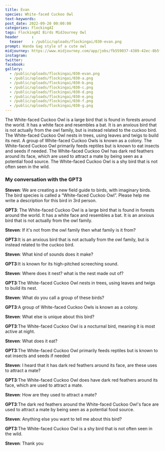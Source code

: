 ```yaml
---
title: Evan
species: White-faced Cuckoo Owl
text-keywords: 
post_date: 2022-09-20 00:00:00
categories: FlockingAI
tags: FlockingAI Birds MidJourney Owl
header      :
  teaser    : /public/uploads/flockingai/030-evan.png
prompt: Wanda Gag style of a cute owl
midjourney: https://www.midjourney.com/app/jobs/fb559037-4389-42ec-8b5f-2d63a7e3aaa6
instagram: 
twitter: 
facebook: 
gallery: 
  - /public/uploads/flockingai/030-evan.png
  - /public/uploads/flockingai/030-a.png
  - /public/uploads/flockingai/030-b.png
  - /public/uploads/flockingai/030-c.png
  - /public/uploads/flockingai/030-d.png
  - /public/uploads/flockingai/030-e.png
  - /public/uploads/flockingai/030-f.png
  - /public/uploads/flockingai/030-g.png
---
```


The White-faced Cuckoo Owl is a large bird that is found in forests around the world. It has a white face and resembles a bat. It is an anxious bird that is not actually from the owl family, but is instead related to the cuckoo bird. The White-faced Cuckoo Owl nests in trees, using leaves and twigs to build its nest. A group of White-faced Cuckoo Owls is known as a colony. The White-faced Cuckoo Owl primarily feeds reptiles but is known to eat insects and seeds if needed. The White-faced Cuckoo Owl has dark red feathers around its face, which are used to attract a mate by being seen as a potential food source. The White-faced Cuckoo Owl is a shy bird that is not often seen in the wild.

### My conversation with the GPT3

**Steven**: We are creating a new field guide to birds, with imaginary birds. The bird species is called a “White-faced Cuckoo Owl”. Please help me write a description for this bird in 3rd person.

**GPT3**: The White-faced Cuckoo Owl is a large bird that is found in forests around the world. It has a white face and resembles a bat. It is an anxious bird that is not actually from the owl family.

**Steven**: If it's not from the owl family then what family is it from?

**GPT3**:It is an anxious bird that is not actually from the owl family, but is instead related to the cuckoo bird.

**Steven**: What kind of sounds does it make?

**GPT3**:It is known for its high-pitched screeching sound.

**Steven**: Where does it nest? what is the nest made out of?

**GPT3**:The White-faced Cuckoo Owl nests in trees, using leaves and twigs to build its nest.

**Steven**: What do you call a group of these birds?

**GPT3**:A group of White-faced Cuckoo Owls is known as a colony.

**Steven**: What else is unique about this bird?

**GPT3**:The White-faced Cuckoo Owl is a nocturnal bird, meaning it is most active at night.

**Steven**: What does it eat?

**GPT3**:The White-faced Cuckoo Owl primarily feeds reptiles but is known to eat insects and seeds if needed

**Steven**: I heard that it has dark red feathers around its face, are these uses to attract a mate?

**GPT3**:The White-faced Cuckoo Owl does have dark red feathers around its face, which are used to attract a mate.

**Steven**: How are they used to attract a mate?

**GPT3**:The dark red feathers around the White-faced Cuckoo Owl's face are used to attract a mate by being seen as a potential food source.

**Steven**: Anything else you want to tell me about this bird?

**GPT3**:The White-faced Cuckoo Owl is a shy bird that is not often seen in the wild.

**Steven**: Thank you
